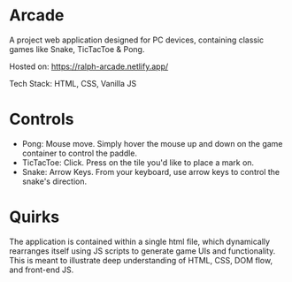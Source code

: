 # Arcade
A project web application designed for PC devices, containing classic games like Snake, TicTacToe & Pong.

Hosted on: https://ralph-arcade.netlify.app/

Tech Stack: HTML, CSS, Vanilla JS

# Controls

- Pong: Mouse move. Simply hover the mouse up and down on the game container to control the paddle.
- TicTacToe: Click. Press on the tile you'd like to place a mark on.
- Snake: Arrow Keys. From your keyboard, use arrow keys to control the snake's direction.

# Quirks

The application is contained within a single html file, which dynamically rearranges itself using JS scripts 
to generate game UIs and functionality. This is meant to illustrate deep understanding of HTML, CSS, DOM flow, and front-end JS.


